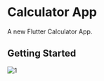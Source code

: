 # Calculator App

A new Flutter Calculator App.

## Getting Started

![1](https://github.com/yusufgorkem/flutterCalculatorApp/assets/111344082/88f6564e-232c-4e51-aeae-81c99289ff5c)

